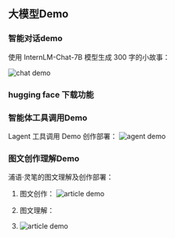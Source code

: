 ## 大模型Demo

### 智能对话demo

使用 InternLM-Chat-7B 模型生成 300 字的小故事：

![chat demo](LLM/chat%20demo.png)

### hugging face 下载功能



### 智能体工具调用Demo

 Lagent 工具调用 Demo 创作部署：
![agent demo](LLM/agent.png)


### 图文创作理解Demo

浦语·灵笔的图文理解及创作部署：

1. 图文创作：
![article demo](LLM/image.png)

2. 图文理解：
3. ![article demo](LLM/image%20understand.png)